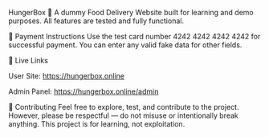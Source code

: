 HungerBox 🍔
A dummy Food Delivery Website built for learning and demo purposes.
All features are tested and fully functional.

🧾 Payment Instructions
Use the test card number 4242 4242 4242 4242 for successful payment.
You can enter any valid fake data for other fields.

🔗 Live Links

User Site: https://hungerbox.online

Admin Panel: https://hungerbox.online/admin

🙌 Contributing
Feel free to explore, test, and contribute to the project.
However, please be respectful — do not misuse or intentionally break anything. This project is for learning, not exploitation.
